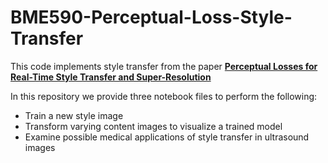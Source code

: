 # BME590-Perceptual-Loss-Style-Transfer

This code implements style transfer from the paper **[Perceptual Losses for Real-Time Style Transfer and Super-Resolution](https://arxiv.org/abs/1603.08155)**

In this repository we provide three notebook files to perform the following:
- Train a new style image
- Transform varying content images to visualize a trained model
- Examine possible medical applications of style transfer in ultrasound images